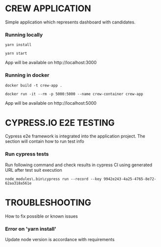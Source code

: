 # CREW APPLICATION

Simple application which represents dashboard with candidates.

### Running locally
`yarn install`

`yarn start`

App will be available on http://localhost:3000


### Running in docker
`docker build -t crew-app .`

`docker run -it --rm -p 5000:5000 --name crew-container crew-app`

App will be available on http://localhost:5000

# CYPRESS.IO E2E TESTING

Cypress e2e framework is integrated into the application project. 
The section will contain how to run test info

### Run cypress tests
Run following command and check results in cypress CI using generated URL after test suit execution
 
`node_modules\.bin\cypress run --record --key 9942e243-4a25-4765-8e72-62aa318a561e`

# TROUBLESHOOTING
How to fix possible or known issues

### Error on 'yarn install'
Update node version is accordance with requirements
